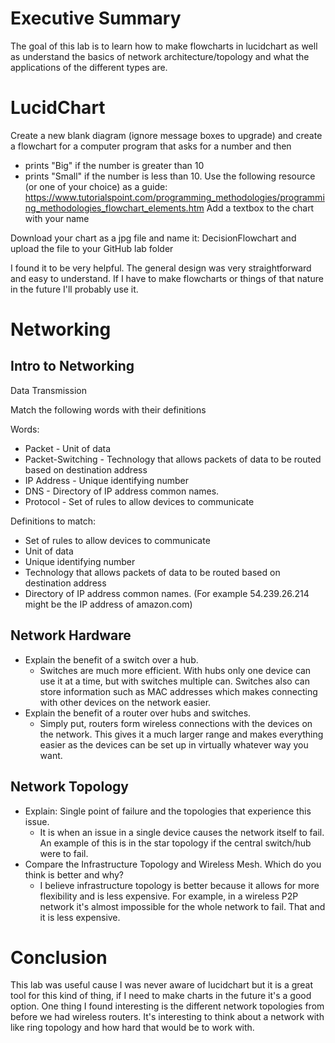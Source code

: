 # Executive Summary
The goal of this lab is to learn how to make flowcharts in lucidchart as well as understand the basics of network architecture/topology and what the applications of the different types are.

# LucidChart

Create a new blank diagram (ignore message boxes to upgrade) and create a flowchart for a computer program that
asks for a number and then
* prints "Big" if the number is greater than 10
* prints "Small" if the number is less than 10.
Use the following resource (or one of your choice) as a guide: https://www.tutorialspoint.com/programming_methodologies/programming_methodologies_flowchart_elements.htm Add a textbox to the chart with your name

Download your chart as a jpg file and name it: DecisionFlowchart and upload the file to your GitHub lab folder

I found it to be very helpful. The general design was very straightforward and easy to understand. If I have to make flowcharts or things of that nature in the future I'll probably use it. 

# Networking
## Intro to Networking
Data Transmission

Match the following words with their definitions 

Words:
* Packet - Unit of data
* Packet-Switching - Technology that allows packets of data to be routed based on destination address
* IP Address - Unique identifying number
* DNS - Directory of IP address common names.
* Protocol - Set of rules to allow devices to communicate

Definitions to match:
* Set of rules to allow devices to communicate
* Unit of data
* Unique identifying number
* Technology that allows packets of data to be routed based on destination address
* Directory of IP address common names. (For example 54.239.26.214 might be the IP address of amazon.com)

## Network Hardware
* Explain the benefit of a switch over a hub.
    * Switches are much more efficient. With hubs only one device can use it at a time, but with switches multiple can. Switches also can store information such as MAC addresses which makes connecting with other devices on the network easier.
* Explain the benefit of a router over hubs and switches.
    * Simply put, routers form wireless connections with the devices on the network. This gives it a much larger range and makes everything easier as the devices can be set up in virtually whatever way you want. 

## Network Topology
* Explain: Single point of failure and the topologies that experience this issue.
   * It is when an issue in a single device causes the network itself to fail. An example of this is in the star topology if the central switch/hub were to fail. 
* Compare the Infrastructure Topology and Wireless Mesh. Which do you think is better and why?
   * I believe infrastructure topology is better because it allows for more flexibility and is less expensive. For example, in a wireless P2P network it's almost impossible for the whole network to fail. That and it is less expensive. 

# Conclusion
This lab was useful cause I was never aware of lucidchart but it is a great tool for this kind of thing, if I need to make charts in the future it's a good option. 
One thing I found interesting is the different network topologies from before we had wireless routers. It's interesting to think about a network with like ring topology and how hard that would be to work with.
